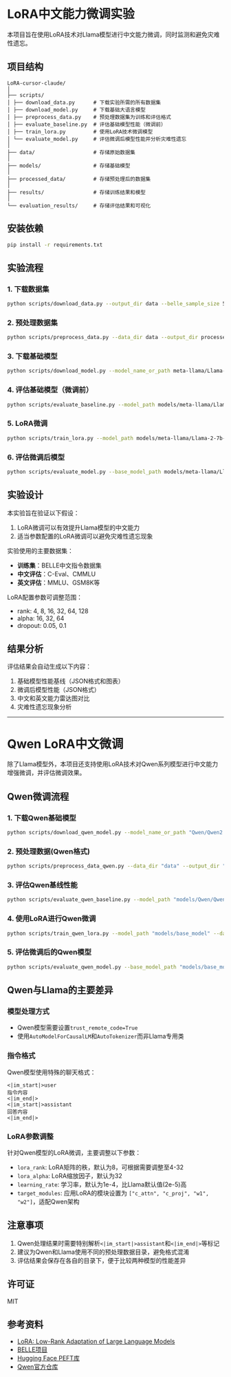 # LoRA中文能力微调实验

本项目旨在使用LoRA技术对Llama模型进行中文能力微调，同时监测和避免灾难性遗忘。

## 项目结构

```
LoRA-cursor-claude/
│
├── scripts/
│ ├── download_data.py      # 下载实验所需的所有数据集
│ ├── download_model.py     # 下载基础大语言模型
│ ├── preprocess_data.py    # 预处理数据集为训练和评估格式
│ ├── evaluate_baseline.py  # 评估基础模型性能（微调前）
│ ├── train_lora.py         # 使用LoRA技术微调模型
│ └── evaluate_model.py     # 评估微调后模型性能并分析灾难性遗忘
│
├── data/                   # 存储原始数据集
│
├── models/                 # 存储基础模型
│
├── processed_data/         # 存储预处理后的数据集
│
├── results/                # 存储训练结果和模型
│
└── evaluation_results/     # 存储评估结果和可视化
```

## 安装依赖
```bash
pip install -r requirements.txt
```

## 实验流程

### 1. 下载数据集

```bash
python scripts/download_data.py --output_dir data --belle_sample_size 50000
```

### 2. 预处理数据集
```bash
python scripts/preprocess_data.py --data_dir data --output_dir processed_data --model_name_or_path meta-llama/Llama-2-7b-hf
```

### 3. 下载基础模型
```bash
python scripts/download_model.py --model_name_or_path meta-llama/Llama-2-7b-hf --output_dir models
```

### 4. 评估基础模型（微调前）
```bash
python scripts/evaluate_baseline.py --model_path models/meta-llama/Llama-2-7b-hf --results_dir evaluation_results/baseline
```

### 5. LoRA微调
```bash
python scripts/train_lora.py --model_path models/meta-llama/Llama-2-7b-hf --dataset_path processed_data/train_dataset --output_dir results/lora-chinese-llama --lora_rank 16
```

### 6. 评估微调后模型
```bash
python scripts/evaluate_model.py --base_model_path models/meta-llama/Llama-2-7b-hf --lora_model_path results/lora-chinese-llama --results_dir evaluation_results/lora
```

## 实验设计

本实验旨在验证以下假设：

1. LoRA微调可以有效提升Llama模型的中文能力
2. 适当参数配置的LoRA微调可以避免灾难性遗忘现象

实验使用的主要数据集：
- **训练集**：BELLE中文指令数据集
- **中文评估**：C-Eval、CMMLU
- **英文评估**：MMLU、GSM8K等

LoRA配置参数可调整范围：
- rank: 4, 8, 16, 32, 64, 128
- alpha: 16, 32, 64
- dropout: 0.05, 0.1

## 结果分析

评估结果会自动生成以下内容：
1. 基础模型性能基线（JSON格式和图表）
2. 微调后模型性能（JSON格式）
3. 中文和英文能力雷达图对比
4. 灾难性遗忘现象分析

-------------------------------------------------

# Qwen LoRA中文微调

除了Llama模型外，本项目还支持使用LoRA技术对Qwen系列模型进行中文能力增强微调，并评估微调效果。

## Qwen微调流程

### 1. 下载Qwen基础模型

```bash
python scripts/download_qwen_model.py --model_name_or_path "Qwen/Qwen2.5-7B-Instruct" --output_dir "models"
```

### 2. 预处理数据(Qwen格式)

```bash
python scripts/preprocess_data_qwen.py --data_dir "data" --output_dir "processed_data_qwen" --model_name_or_path "models/base_model"
```

### 3. 评估Qwen基线性能

```bash
python scripts/evaluate_qwen_baseline.py --model_path "models/Qwen/Qwen2.5-7B-Instruct" --ceval_path "processed_data_qwen/ceval_dataset" --mmlu_path "processed_data_qwen/mmlu_dataset" --results_dir "evaluation_results/qwen_baseline"
```

### 4. 使用LoRA进行Qwen微调

```bash
python scripts/train_qwen_lora.py --model_path "models/base_model" --dataset_path "processed_data_qwen/train_dataset" --output_dir "results/lora-chinese-qwen" --num_epochs 3 --batch_size 4 --gradient_accumulation_steps 8 --learning_rate 1e-4
```

### 5. 评估微调后的Qwen模型

```bash
python scripts/evaluate_qwen_model.py --base_model_path "models/base_model" --lora_model_path "results/lora-chinese-qwen" --ceval_path "processed_data_qwen/ceval_dataset" --mmlu_path "processed_data_qwen/mmlu_dataset" --results_dir "evaluation_results/qwen"
```

## Qwen与Llama的主要差异

### 模型处理方式
- Qwen模型需要设置`trust_remote_code=True`
- 使用`AutoModelForCausalLM`和`AutoTokenizer`而非Llama专用类

### 指令格式
Qwen模型使用特殊的聊天格式：
```
<|im_start|>user
指令内容
<|im_end|>
<|im_start|>assistant
回答内容
<|im_end|>
```

### LoRA参数调整
针对Qwen模型的LoRA微调，主要调整以下参数：
- `lora_rank`: LoRA矩阵的秩，默认为8，可根据需要调整至4-32
- `lora_alpha`: LoRA缩放因子，默认为32
- `learning_rate`: 学习率，默认为1e-4，比Llama默认值(2e-5)高
- `target_modules`: 应用LoRA的模块设置为 `["c_attn", "c_proj", "w1", "w2"]`，适配Qwen架构

## 注意事项

1. Qwen处理结果时需要特别解析`<|im_start|>assistant`和`<|im_end|>`等标记
2. 建议为Qwen和Llama使用不同的预处理数据目录，避免格式混淆
3. 评估结果会保存在各自的目录下，便于比较两种模型的性能差异

## 许可证

MIT

## 参考资料

- [LoRA: Low-Rank Adaptation of Large Language Models](https://arxiv.org/abs/2106.09685)
- [BELLE项目](https://github.com/LianjiaTech/BELLE)
- [Hugging Face PEFT库](https://github.com/huggingface/peft)
- [Qwen官方仓库](https://github.com/QwenLM/Qwen)